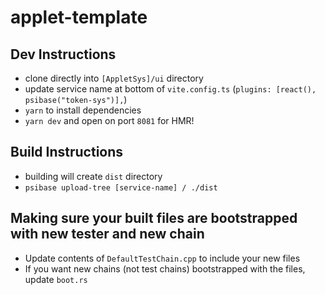 # applet-template

## Dev Instructions

-   clone directly into `[AppletSys]/ui` directory
-   update service name at bottom of `vite.config.ts` (`plugins: [react(), psibase("token-sys")],`)
-   `yarn` to install dependencies
-   `yarn dev` and open on port `8081` for HMR!

## Build Instructions

-   building will create `dist` directory
-   `psibase upload-tree [service-name] / ./dist`

## Making sure your built files are bootstrapped with new tester and new chain

-   Update contents of `DefaultTestChain.cpp` to include your new files
-   If you want new chains (not test chains) bootstrapped with the files, update `boot.rs`
